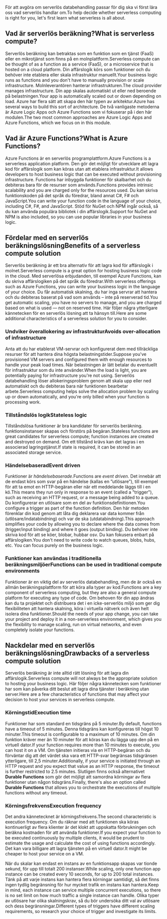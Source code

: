 <span data-ttu-id="5b6f5-101">För att avgöra om serverlös databehandling passar för dig ska vi först lära oss vad serverlös handlar om.</span><span class="sxs-lookup"><span data-stu-id="5b6f5-101">To help decide whether serverless computing is right for you, let's first learn what serverless is all about.</span></span>

## <a name="what-is-serverless-compute"></a><span data-ttu-id="5b6f5-102">Vad är serverlös beräkning?</span><span class="sxs-lookup"><span data-stu-id="5b6f5-102">What is serverless compute?</span></span>

<span data-ttu-id="5b6f5-103">Serverlös beräkning kan betraktas som en funktion som en tjänst (FaaS) eller en mikrotjänst som finns på en molnplattform.</span><span class="sxs-lookup"><span data-stu-id="5b6f5-103">Serverless compute can be thought of as a function as a service (FaaS), or a microservice that is hosted on a cloud platform.</span></span> <span data-ttu-id="5b6f5-104">Din affärslogik körs som funktioner och du behöver inte etablera eller skala infrastruktur manuellt.</span><span class="sxs-lookup"><span data-stu-id="5b6f5-104">Your business logic runs as functions and you don't have to manually provision or scale infrastructure.</span></span> <span data-ttu-id="5b6f5-105">Molnleverantören hanterar infrastrukturen.</span><span class="sxs-lookup"><span data-stu-id="5b6f5-105">The cloud provider manages infrastructure.</span></span> <span data-ttu-id="5b6f5-106">Din app skalas automatiskt ut eller ned beroende på belastningen.</span><span class="sxs-lookup"><span data-stu-id="5b6f5-106">Your app is automatically scaled out or down depending on load.</span></span> <span data-ttu-id="5b6f5-107">Azure har flera sätt att skapa den här typen av arkitektur.</span><span class="sxs-lookup"><span data-stu-id="5b6f5-107">Azure has several ways to build this sort of architecture.</span></span> <span data-ttu-id="5b6f5-108">De två vanligaste metoderna är Azure Logic Apps och Azure Functions som vi fokuserar på i den här modulen.</span><span class="sxs-lookup"><span data-stu-id="5b6f5-108">The two most common approaches are Azure Logic Apps and Azure Functions, which we focus on in this module.</span></span>

## <a name="what-is-azure-functions"></a><span data-ttu-id="5b6f5-109">Vad är Azure Functions?</span><span class="sxs-lookup"><span data-stu-id="5b6f5-109">What is Azure Functions?</span></span>

<span data-ttu-id="5b6f5-110">Azure Functions är en serverlös programplattform.</span><span class="sxs-lookup"><span data-stu-id="5b6f5-110">Azure Functions is a serverless application platform.</span></span> <span data-ttu-id="5b6f5-111">Den gör det möjligt för utvecklare att lagra kod för affärslogik som kan köras utan att etablera infrastruktur.</span><span class="sxs-lookup"><span data-stu-id="5b6f5-111">It allows developers to host business logic that can be executed without provisioning infrastructure.</span></span> <span data-ttu-id="5b6f5-112">Functions har inbyggda funktioner för skalbarhet och du debiteras bara för de resurser som används.</span><span class="sxs-lookup"><span data-stu-id="5b6f5-112">Functions provides intrinsic scalability and you are charged only for the resources used.</span></span> <span data-ttu-id="5b6f5-113">Du kan skriva funktionskoden på det språk du föredrar, bland annat C#, F# och JavaScript.</span><span class="sxs-lookup"><span data-stu-id="5b6f5-113">You can write your function code in the language of your choice, including C#, F#, and JavaScript.</span></span> <span data-ttu-id="5b6f5-114">Stöd för NuGet och NPM ingår också, så du kan använda populära bibliotek i din affärslogik.</span><span class="sxs-lookup"><span data-stu-id="5b6f5-114">Support for NuGet and NPM is also included, so you can use popular libraries in your business logic.</span></span>

## <a name="benefits-of-a-serverless-compute-solution"></a><span data-ttu-id="5b6f5-115">Fördelar med en serverlös beräkningslösning</span><span class="sxs-lookup"><span data-stu-id="5b6f5-115">Benefits of a serverless compute solution</span></span>

<span data-ttu-id="5b6f5-116">Serverlös beräkning är ett bra alternativ för att lagra kod för affärslogik i molnet.</span><span class="sxs-lookup"><span data-stu-id="5b6f5-116">Serverless compute is a great option for hosting business logic code in the cloud.</span></span> <span data-ttu-id="5b6f5-117">Med serverlösa erbjudanden, till exempel Azure Functions, kan du skriva affärslogiken på det språk du föredrar.</span><span class="sxs-lookup"><span data-stu-id="5b6f5-117">With serverless offerings such as Azure Functions, you can write your business logic in the language of your choice.</span></span> <span data-ttu-id="5b6f5-118">Du får automatisk skalning, du har inga servrar att hantera och du debiteras baserat på vad som används – inte på reserverad tid.</span><span class="sxs-lookup"><span data-stu-id="5b6f5-118">You get automatic scaling, you have no servers to manage, and you are charged based on what is used — not on reserved time.</span></span> <span data-ttu-id="5b6f5-119">Här följer några ytterligare kännetecken för en serverlös lösning att ta hänsyn till.</span><span class="sxs-lookup"><span data-stu-id="5b6f5-119">Here are some additional characteristics of a serverless solution for you to consider.</span></span>

### <a name="avoids-over-allocation-of-infrastructure"></a><span data-ttu-id="5b6f5-120">Undviker överallokering av infrastruktur</span><span class="sxs-lookup"><span data-stu-id="5b6f5-120">Avoids over-allocation of infrastructure</span></span>

<span data-ttu-id="5b6f5-121">Anta att du har etablerat VM-servrar och konfigurerat dem med tillräckliga resurser för att hantera dina högsta belastningstider.</span><span class="sxs-lookup"><span data-stu-id="5b6f5-121">Suppose you've provisioned VM servers and configured them with enough resources to handle your peak load times.</span></span> <span data-ttu-id="5b6f5-122">När belastningen är lätt betalar du eventuellt för infrastruktur som du inte använder.</span><span class="sxs-lookup"><span data-stu-id="5b6f5-122">When the load is light, you are potentially paying for infrastructure you're not using.</span></span> <span data-ttu-id="5b6f5-123">Serverlös databehandling löser allokeringsproblem genom att skala upp eller ned automatiskt och du debiteras bara när funktionen bearbetar arbete.</span><span class="sxs-lookup"><span data-stu-id="5b6f5-123">Serverless computing helps solve the allocation problem by scaling up or down automatically, and you're only billed when your function is processing work.</span></span>

### <a name="stateless-logic"></a><span data-ttu-id="5b6f5-124">Tillståndslös logik</span><span class="sxs-lookup"><span data-stu-id="5b6f5-124">Stateless logic</span></span>

<span data-ttu-id="5b6f5-125">Tillståndslösa funktioner är bra kandidater för serverlös beräkning. funktionsinstanser skapas och förstörs på begäran.</span><span class="sxs-lookup"><span data-stu-id="5b6f5-125">Stateless functions are great candidates for serverless compute; function instances are created and destroyed on demand.</span></span> <span data-ttu-id="5b6f5-126">Om ett tillstånd krävs kan det lagras i en associerad lagringstjänst.</span><span class="sxs-lookup"><span data-stu-id="5b6f5-126">If state is required, it can be stored in an associated storage service.</span></span>

### <a name="event-driven"></a><span data-ttu-id="5b6f5-127">Händelsebaserad</span><span class="sxs-lookup"><span data-stu-id="5b6f5-127">Event driven</span></span>

<span data-ttu-id="5b6f5-128">Funktioner är _händelsebaserade_.</span><span class="sxs-lookup"><span data-stu-id="5b6f5-128">Functions are _event driven_.</span></span> <span data-ttu-id="5b6f5-129">Det innebär att de endast körs som svar på en händelse (kallas en ”utlösare”), till exempel för att ta emot en HTTP-begäran eller när ett meddelande läggs till i en kö.</span><span class="sxs-lookup"><span data-stu-id="5b6f5-129">This means they run only in response to an event (called a "trigger"), such as receiving an HTTP request, or a message being added to a queue.</span></span> <span data-ttu-id="5b6f5-130">Du konfigurerar en utlösare som en del av funktionsdefinitionen.</span><span class="sxs-lookup"><span data-stu-id="5b6f5-130">You configure a trigger as part of the function definition.</span></span> <span data-ttu-id="5b6f5-131">Den här metoden förenklar din kod genom att låta dig deklarera var data kommer från (utlösare/indatabindning) och var de ska (utdatabindning).</span><span class="sxs-lookup"><span data-stu-id="5b6f5-131">This approach simplifies your code by allowing you to declare where the data comes from (trigger/input binding) and where it goes (output binding).</span></span> <span data-ttu-id="5b6f5-132">Du behöver inte skriva kod för att se köer, blobar, hubbar osv. Du kan fokusera enbart på affärslogiken.</span><span class="sxs-lookup"><span data-stu-id="5b6f5-132">You don't need to write code to watch queues, blobs, hubs, etc. You can focus purely on the business logic.</span></span>

### <a name="functions-can-be-used-in-traditional-compute-environments"></a><span data-ttu-id="5b6f5-133">Funktioner kan användas i traditionella beräkningsmiljöer</span><span class="sxs-lookup"><span data-stu-id="5b6f5-133">Functions can be used in traditional compute environments</span></span>

<span data-ttu-id="5b6f5-134">Funktioner är en viktig del av serverlös databehandling, men de är också en allmän beräkningsplattform för att köra alla typer av kod.</span><span class="sxs-lookup"><span data-stu-id="5b6f5-134">Functions are a key component of serverless computing, but they are also a general compute platform for executing any type of code.</span></span> <span data-ttu-id="5b6f5-135">Om behoven för din app ändras kan du ta projektet och distribuera det i en icke-serverlös miljö som ger dig flexibiliteten att hantera skalning, köra i virtuella nätverk och även helt isolera dina funktioner.</span><span class="sxs-lookup"><span data-stu-id="5b6f5-135">Should the needs of your app change, you can take your project and deploy it in a non-serverless environment, which gives you the flexibility to manage scaling, run on virtual networks, and even completely isolate your functions.</span></span>

## <a name="drawbacks-of-a-serverless-compute-solution"></a><span data-ttu-id="5b6f5-136">Nackdelar med en serverlös beräkningslösning</span><span class="sxs-lookup"><span data-stu-id="5b6f5-136">Drawbacks of a serverless compute solution</span></span>

<span data-ttu-id="5b6f5-137">Serverlös beräkning är inte alltid rätt lösning för att lagra din affärslogik.</span><span class="sxs-lookup"><span data-stu-id="5b6f5-137">Serverless compute will not always be the appropriate solution to hosting your business logic.</span></span> <span data-ttu-id="5b6f5-138">Här följer några kännetecken som funktioner har som kan påverka ditt beslut att lagra dina tjänster i beräkning utan server.</span><span class="sxs-lookup"><span data-stu-id="5b6f5-138">Here are a few characteristics of functions that may affect your decision to host your services in serverless compute.</span></span>

### <a name="execution-time"></a><span data-ttu-id="5b6f5-139">Körningstid</span><span class="sxs-lookup"><span data-stu-id="5b6f5-139">Execution time</span></span>

<span data-ttu-id="5b6f5-140">Funktioner har som standard en tidsgräns på 5 minuter.</span><span class="sxs-lookup"><span data-stu-id="5b6f5-140">By default, functions have a timeout of 5 minutes.</span></span> <span data-ttu-id="5b6f5-141">Denna tidsgräns kan konfigureras till högst 10 minuter.</span><span class="sxs-lookup"><span data-stu-id="5b6f5-141">This timeout is configurable to a maximum of 10 minutes.</span></span> <span data-ttu-id="5b6f5-142">Om din funktion kräver mer än 10 minuter för att köras kan du lägga upp den på en virtuell dator.</span><span class="sxs-lookup"><span data-stu-id="5b6f5-142">If your function requires more than 10 minutes to execute, you can host it on a VM.</span></span> <span data-ttu-id="5b6f5-143">Om tjänsten initieras via en HTTP-begäran och du förväntar dig att det värdet ska vara ett HTTP-svar begränsas tidsgränsen ytterligare, till 2,5 minuter.</span><span class="sxs-lookup"><span data-stu-id="5b6f5-143">Additionally, if your service is initiated through an HTTP request and you expect that value as an HTTP response, the timeout is further restricted to 2.5 minutes.</span></span> <span data-ttu-id="5b6f5-144">Slutligen finns också alternativet **Durable Functions** som gör det möjligt att samordna körningar av flera funktioner utan någon tidsgräns.</span><span class="sxs-lookup"><span data-stu-id="5b6f5-144">Finally, there's also an option called **Durable Functions** that allows you to orchestrate the executions of multiple functions without any timeout.</span></span>

### <a name="execution-frequency"></a><span data-ttu-id="5b6f5-145">Körningsfrekvens</span><span class="sxs-lookup"><span data-stu-id="5b6f5-145">Execution frequency</span></span>

<span data-ttu-id="5b6f5-146">Det andra kännetecknet är körningsfrekvens.</span><span class="sxs-lookup"><span data-stu-id="5b6f5-146">The second characteristic is execution frequency.</span></span> <span data-ttu-id="5b6f5-147">Om du räknar med att funktionen ska köras kontinuerligt av flera klienter är det klokt att uppskatta förbrukningen och beräkna kostnaden för att använda funktioner.</span><span class="sxs-lookup"><span data-stu-id="5b6f5-147">If you expect your function to be executed continuously by multiple clients, it would be prudent to estimate the usage and calculate the cost of using functions accordingly.</span></span> <span data-ttu-id="5b6f5-148">Det kan vara billigare att lagra tjänsten på en virtuell dator.</span><span class="sxs-lookup"><span data-stu-id="5b6f5-148">It might be cheaper to host your service on a VM.</span></span>

<span data-ttu-id="5b6f5-149">När du skalar kan endast en instans av en funktionsapp skapas var tionde sekund, för upp till totalt 200 instanser.</span><span class="sxs-lookup"><span data-stu-id="5b6f5-149">While scaling, only one function app instance can be created every 10 seconds, for up to 200 total instances.</span></span> <span data-ttu-id="5b6f5-150">Tänk på att varje instans kan hantera flera körningar samtidigt, så det finns ingen tydlig begränsning för hur mycket trafik en instans kan hantera.</span><span class="sxs-lookup"><span data-stu-id="5b6f5-150">Keep in mind, each instance can service multiple concurrent executions, so there is no set limit on how much traffic a single instance can handle.</span></span> <span data-ttu-id="5b6f5-151">Olika typer av utlösare har olika skalningskrav, så du bör undersöka ditt val av utlösare och dess begränsningar.</span><span class="sxs-lookup"><span data-stu-id="5b6f5-151">Different types of triggers have different scaling requirements, so research your choice of trigger and investigate its limits.</span></span>
